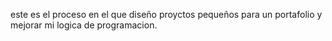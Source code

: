 este es el proceso en el que  diseño proyctos pequeños para un portafolio y mejorar mi logica de programacion.

